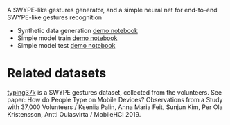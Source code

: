 A SWYPE-like gestures generator, and a simple neural net for end-to-end SWYPE-like gestures recognition

- Synthetic data generation [demo notebook](strokes.ipynb)
- Simple model train [demo notebook](cnn-train.ipynb)
- Simple model test [demo notebook](cnn-test.ipynb)

# Related datasets

[typing37k](https://userinterfaces.aalto.fi/typing37k/) is a SWYPE gestures dataset, collected from the volunteers. See paper: How do People Type on Mobile Devices? Observations from a Study with 37,000 Volunteers / Kseniia Palin, Anna Maria Feit, Sunjun Kim, Per Ola Kristensson, Antti Oulasvirta / MobileHCI 2019.
